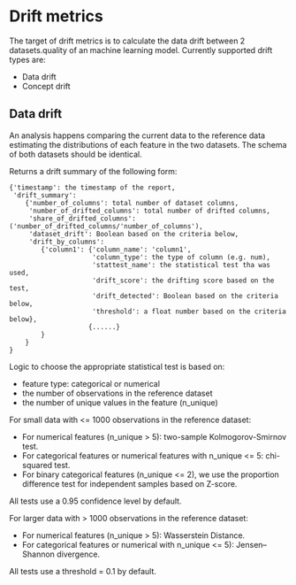 # Drift metrics

The target of drift metrics is to calculate the data drift between 2 datasets.quality of an machine learning model. Currently supported drift types are:

- Data drift
- Concept drift

## Data drift

An analysis happens comparing the current data to the reference data estimating the distributions of each feature in the two datasets. The schema of both datasets should be identical.

Returns a drift summary of the following form:

```
{'timestamp': the timestamp of the report,
 'drift_summary': 
    {'number_of_columns': total number of dataset columns,
     'number_of_drifted_columns': total number of drifted columns,
     'share_of_drifted_columns': ('number_of_drifted_columns/'number_of_columns'),
     'dataset_drift': Boolean based on the criteria below,
     'drift_by_columns': 
        {'column1': {'column_name': 'column1',
                     'column_type': the type of column (e.g. num),
                     'stattest_name': the statistical test tha was used,
                     'drift_score': the drifting score based on the test,
                     'drift_detected': Boolean based on the criteria below,
                     'threshold': a float number based on the criteria below}, 
                    {......}
        }
    }
}
```

Logic to choose the appropriate statistical test is based on:

- feature type: categorical or numerical
- the number of observations in the reference dataset
- the number of unique values in the feature (n_unique)

For small data with <= 1000 observations in the reference dataset:

- For numerical features (n_unique > 5): two-sample Kolmogorov-Smirnov test.
- For categorical features or numerical features with n_unique <= 5: chi-squared test.
- For binary categorical features (n_unique <= 2), we use the proportion difference test for independent samples based on Z-score.
    
All tests use a 0.95 confidence level by default.
    
For larger data with > 1000 observations in the reference dataset:

- For numerical features (n_unique > 5): Wasserstein Distance.
- For categorical features or numerical with n_unique <= 5): Jensen–Shannon divergence.

All tests use a threshold = 0.1 by default.